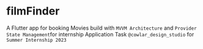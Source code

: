 # filmFinder

A Flutter app for booking Movies build with `MVVM Architecture` and `Provider State Management`for internship Application Task `@cowlar_design_studio` for `Summer Internship 2023`
